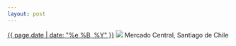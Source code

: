 ```yaml
---
layout: post
---
```


<p>
  <time><a href="/108">{{ page.date | date: "%e %B, %Y" }}</a></time>
  <a href="/108"><img src="{{ site.assets_url }}/108.jpg"/></a>
  <span>Mercado Central, Santiago de Chile</span>
</p>
